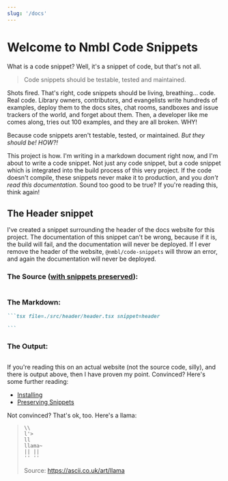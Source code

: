 ```yaml
---
slug: '/docs'
---
```


# Welcome to Nmbl Code Snippets

What is a code snippet? Well, it's a snippet of code, but that's not all.

> Code snippets should be testable, tested and maintained.

Shots fired. That's right, code snippets should be living, breathing... code. Real code. Library owners, contributors, and evangelists write hundreds of examples, deploy them to the docs sites, chat rooms, sandboxes and issue trackers of the world, and forget about them. Then, a developer like me comes along, tries out 100 examples, and they are all broken. WHY!

Because code snippets aren't testable, tested, or maintained. _But they should be! HOW?!_

This project is how. I'm writing in a markdown document right now, and I'm about to write a code snippet. Not just any code snippet, but a code snippet which is integrated into the build process of this very project. If the code doesn't compile, these snippets never make it to production, and you _don't read this documentation_. Sound too good to be true? If you're reading this, think again!

## The Header snippet

I've created a snippet surrounding the header of the docs website for this project. The documentation of this snippet can't be wrong, because if it is, the build will fail, and the documentation will never be deployed. If I ever remove the header of the website, `@nmbl/code-snippets` will throw an error, and again the documentation will never be deployed.

### The Source ([with snippets preserved](preserving-snippets)):

[comment]: # '@snippet:start preserve-snippets'

```tsx file=./src/header/header.tsx preserve-snippets

```

[comment]: # '@snippet:end preserve-snippets'

### The Markdown:

````md
```tsx file=./src/header/header.tsx snippet=header

```
````

### The Output:

```tsx file=./src/header/header.tsx snippet=header

```

If you're reading this on an actual website (not the source code, silly), and there is output above, then I have proven my point. Convinced? Here's some further reading:

- [Installing](installing)
- [Preserving Snippets](preserving-snippets)

Not convinced? That's ok, too. Here's a llama:

> ```plaintext
> \\
> l'>
> ll
> llama~
> || ||
> '' ''
> ```
>
> Source: https://ascii.co.uk/art/llama
